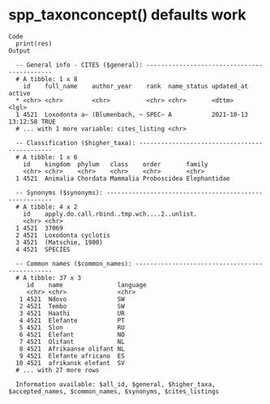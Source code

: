 # spp_taxonconcept() defaults work

    Code
      print(res)
    Output
      
      -- General info - CITES ($general): --------------------------------------------
      # A tibble: 1 x 8
        id    full_name    author_year    rank  name_status updated_at          active
      * <chr> <chr>        <chr>          <chr> <chr>       <dttm>              <lgl> 
      1 4521  Loxodonta a~ (Blumenbach, ~ SPEC~ A           2021-10-13 13:12:58 TRUE  
      # ... with 1 more variable: cites_listing <chr>
      
      -- Classification ($higher_taxa): ----------------------------------------------
      # A tibble: 1 x 6
        id    kingdom  phylum   class    order       family      
        <chr> <chr>    <chr>    <chr>    <chr>       <chr>       
      1 4521  Animalia Chordata Mammalia Proboscidea Elephantidae
      
      -- Synonyms ($synonyms): -------------------------------------------------------
      # A tibble: 4 x 2
        id    apply.do.call.rbind..tmp.wch....2..unlist.
        <chr> <chr>                                     
      1 4521  37069                                     
      2 4521  Loxodonta cyclotis                        
      3 4521  (Matschie, 1900)                          
      4 4521  SPECIES                                   
      
      -- Common names ($common_names): -----------------------------------------------
      # A tibble: 37 x 3
         id    name               language
         <chr> <chr>              <chr>   
       1 4521  Ndovo              SW      
       2 4521  Tembo              SW      
       3 4521  Haathi             UR      
       4 4521  Elefante           PT      
       5 4521  Slon               RU      
       6 4521  Elefant            NO      
       7 4521  Olifant            NL      
       8 4521  Afrikaanse olifant NL      
       9 4521  Elefante africano  ES      
      10 4521  afrikansk elefant  SV      
      # ... with 27 more rows
      
      Information available: $all_id, $general, $higher_taxa, $accepted_names, $common_names, $synonyms, $cites_listings 

